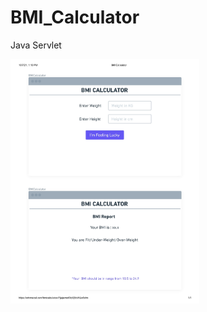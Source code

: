 # BMI_Calculator
Java Servlet

<img src="./BMI_img1.jpg" alt ="Project Image" style = "width: 60%;">
